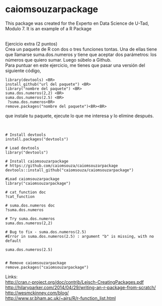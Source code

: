 # caiomsouzarpackage

This package was created for the Experto en Data Science de U-Tad, Modulo 7. It is an example of a R Package<BR><BR>

Ejercicio extra (2 puntos)<BR>
Crea un paquete de R con dos o tres funciones tontas. Una de ellas tiene que llamarse suma.dos.numeros y tiene que aceptar dos parámetros: los números que quiero sumar. Luego súbelo a Github.<BR>
Para puntuar en este ejercicio, me tienes que pasar una versión del siguiente código,

```
library(devtools) <BR>
install_github("url del paquete") <BR>
library("nombre del paquete") <BR>
suma.dos.numeros(2,2) <BR>
suma.dos.numeros(2.5) <BR>
￼?suma.dos.numeros<BR>
remove.packages("nombre del paquete")<BR><BR>
```

que instale tu paquete, ejecute lo que me interesa y lo elimine después.<BR><BR>

```

# Install devtools
install.packages("devtools")

# Load devtools
library("devtools")

# Install caiomsouzarpackage
# https://github.com/caiomsouza/caiomsouzarpackage
devtools::install_github("caiomsouza/caiomsouzarpackage")

#Load caiomsouzarpackage
library("caiomsouzarpackage")

# cat_function doc
?cat_function

# suma.dos.numeros doc
?suma.dos.numeros

# Try suma.dos.numeros
suma.dos.numeros(2,2) 

# Bug to fix - suma.dos.numeros(2.5)
#Error in suma.dos.numeros(2.5) : argument "b" is missing, with no default

suma.dos.numeros(2.5)


# Remove caiomsouzarpackage
remove.packages("caiomsouzarpackage")

```

Links:<BR>
http://cran.r-project.org/doc/contrib/Leisch-CreatingPackages.pdf<BR>
http://hilaryparker.com/2014/04/29/writing-an-r-package-from-scratch/<BR>
http://wesmckinney.com/blog/<BR>
http://www.sr.bham.ac.uk/~ajrs/R/r-function_list.html<BR>
